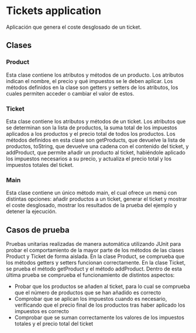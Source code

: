 # Tickets application
Aplicación que genera el coste desglosado de un ticket.

## Clases
### Product
Esta clase contiene los atributos y métodos de un producto. Los atributos indican el nombre, el precio y qué impuestos se le deben aplicar. Los métodos definidos en la clase son getters y setters de los atributos, los cuales permiten acceder o cambiar el valor de estos.

### Ticket
Esta clase contiene los atributos y métodos de un ticket. Los atributos que se determinan son la lista de productos, la suma total de los impuestos aplicados a los productos y el precio total de todos los productos. Los métodos definidos en esta clase son getProducts, que devuelve la lista de productos, toString, que devuelve una cadena con el contenido del ticket, y addProduct, que permite añadir un producto al ticket, habiéndole aplicado los impuestos necesarios a su precio, y actualiza el precio total y los impuestos totales del ticket.

### Main
Esta clase contiene un único método main, el cual ofrece un menú con distintas opciones: añadir productos a un ticket, generar el ticket y mostrar el coste desglosado, mostrar los resultados de la prueba del ejemplo y detener la ejecución.

## Casos de prueba
Pruebas unitarias realizadas de manera automática utilizando JUnit para probar el comportamiento de la mayor parte de los métodos de las clases Product y Ticket de forma aislada. 
En la clase Product, se comprueba que los métodos getters y setters funcionan correctamente. 
En la clase Ticket, se prueba el método getProduct y el método addProduct. Dentro de esta última prueba se comprueba el funcionamiento de distintos aspectos:
- Probar que los productos se añaden al ticket, para lo cual se comprueba que el número de productos que se han añadido es correcto
- Comprobar que se aplican los impuestos cuando es necesario, verificando que el precio final de los productos tras haber aplicado los impuestos es correcto
- Comprobar que se suman correctamente los valores de los impuestos totales y el precio total del ticket
